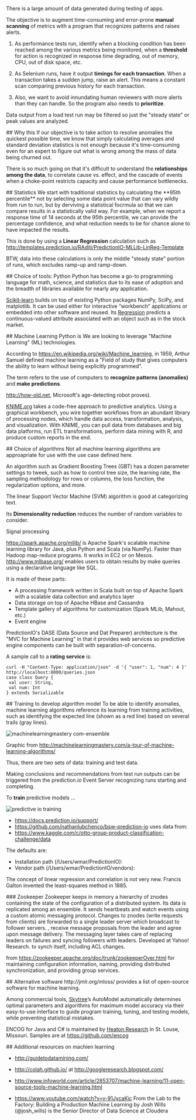 There is a large amount of data generated during testing of apps.

The objective is to augment time-consuming and error-prone **manual scanning** of metrics
with a program that recognizes patterns and raises alerts.

 1. As performance tests run, identify when a blocking condition has been reached among the various metrics being monitored,
when a **threshold** for action is recognized in response time degrading, out of memory, CPU, out of disk space, etc.

 2. As Selenium runs, have it output **timings for each transaction**.
When a transaction takes a sudden jump, raise an alert.
This means a constant scan comparing previous history for each transaction.

 3. Also, we want to avoid innundating human reviewers with more alerts than they can handle.
 So the program also needs to **prioritize**.

Data output from a load test run may be filtered so just the "steady state" or peak values are analyzed.


<a id="Why">
## Why this</a>
If our objective is to take action to resolve anomalies the quickest possible time,
we know that simply calculating averages and standard deviation statistics is not enough
because it's time-consuming even for an expert to figure out what is wrong
among the mass of data being churned out.

There is so much going on that it's difficult to understand the **relationships among the data**,
to correlate cause vs. effect, 
and the cascade of events when a choke-point restricts capacity and cause performance bottlenecks.


<a id="Statistics">
## Statistics</a>
We start with traditional statistics by calculating the **95th percentile** not by selecting some data point value
that can vary wildly from run to run,
but by derviving a statistical focrmula so that we can compare results in a statistically valid way.
For example, when we report a response time of 14 seconds at the 95th percentile, 
we can provide the percentage confidence,
and what reduction needs to be for chance alone to have impacted the results.

This is done by using a **Linear Regression** calculation such as
http://templates.prediction.io/RAditi/PredictionIO-MLLib-LinReg-Template

BTW, data into these calculations is only the middle "steady state" portion of runs,
which excludes ramp-up and ramp-down.


<a id="ToolChoices">
## Choice of tools: Python</a>
Python has become a go-to programming language for math, science, and statistics 
due to its ease of adoption and the breadth of libraries available for nearly any application. 

<a target="_blank" href="http://scikit-learn.org/stable/">Scikit-learn</a> 
builds on top of existing Python packages NumPy, SciPy, and matplotlib. 
It can be used either for interactive “workbench” applications or embedded into other software and reused. 
Its <a target="_blank" href="http://scikit-learn.org/stable/supervised_learning.html#supervised-learning">
Regression</a> predicts a continuous-valued attribute associated with an object such as in the stock market.


<a id="MachineLearning">
## Machine Learning</a>
Python is We are looking to leverage "Machine Learning" (ML) technologies.

According to https://en.wikipedia.org/wiki/Machine_learning,
in 1959, Arthur Samuel defined machine learning as a 
"Field of study that gives computers the ability to learn without being explicitly programmed".

The term refers to the use of computers to <strong>recognize patterns (anomalies)</strong> and <strong>make predictions</strong>.

<a target="_blank" href="http://how-old.net/">http://how-old.net</a>, Microsoft's age-detecting robot proves).

<a target="_blank" href="http://www.KNIME.org/">KNIME.org</a> takes a code-free approach to predictive analytics. 
Using a graphical workbench, you wire together workflows from an abundant library of processing nodes, which handle data access, transformation, analysis, and visualization. With KNIME, you can pull data from databases and big data platforms, run ETL transformations, perform data mining with R, and produce custom reports in the end.


<a id="AlgorithmChoices">
## Choice of algorithms</a>
Not all machine learning algorithms are approapriate for use with the use case defined here.

An algorithm such as 
Gradient Boosting Trees (GBT) has a dozen parameter settings to tweek, 
such as how to control tree size, the learning rate, the sampling methodology for rows or columns, the loss function, the regularization options, and more. 
 
The linear Support Vector Machine (SVM) algorithm is good at categorizing text.

Its **Dimensionality reduction** reduces the number of random variables to consider.

Signal processing

https://spark.apache.org/mllib/
is Apache Spark's scalable machine learning library for Java, plus Python and Scala (via NumPy).
Faster than Hadoop map-reduce programs.
It works in EC2 or on Mesos.
http://www.mlbase.org/ 
enables users to obtain results by make queries using a declarative language like SQL.

It is made of these parts:

 * A processing framework written in Scala built on top of Apache Spark with a scalable data collection and analytics layer
 * Data storage on top of Apache HBase and Cassandra
 * Template gallery of algorithms for customization (Spark MLib, Mahout, etc.)
 * Event engine

PredictionIO's DASE (Data Source and Dat Preparer) architecture is the "MVC for Machine Learning" in that it provides web services so predictive engine components can be built with separation-of-concerns. 

A sample call to a **rating service** is:

 ```
 curl -H "Content-Type: application/json" -d '{ "user": 1, "num": 4 }' http://localhost:8000/queries.json
 case class Query {
  val user: String,
  val num: Int
 } extends Serializable
 ```


<a id="Training">
## Training to develop algorithm model</a>
To be able to identify anomalies, machine learning algorithms reference its learning from training activities,
such as identifying the expected line (shown as a red line) based on several trails (gray lines).

![machinelearningmastery com-ensemble](https://cloud.githubusercontent.com/assets/300046/10793313/915b79a6-7d4d-11e5-95b2-b7c071dd1a5f.png)

Graphic from http://machinelearningmastery.com/a-tour-of-machine-learning-algorithms/

Thus, there are two sets of data: training and test data.

Making conclusions and recommendations from test run outputs can be triggered from the prediction.io 
Event Server recognizing runs starting and completing.

To **train** predictive models ...

<img alt="predictive io training" src="https://cloud.githubusercontent.com/assets/300046/10792695/0055f640-7d4b-11e5-8910-128ae545ffac.png">

 * https://docs.prediction.io/support/
 * https://github.com/nathanlubchenco/bsw-prediction-io uses data from:
 * https://www.kaggle.com/c/otto-group-product-classification-challenge/data

The defaults are:

 * Installation path (/Users/wmar/PredictionIO): 
 * Vendor path (/Users/wmar/PredictionIO/vendors): 

The concept of linear regression and correlation is not very new. 
Francis Galton invented the least-squares method in 1885.

<a id="Zookeeper">
### Zookeeper</a>
Zookeeper keeps in memory a hierarchy of znodes containing the state of the configuration of a distributed system.
Its data is replicated among an ensemble.
It sends heartbeats and watch events using a custom atomic messaging protocol.
Changes to znodes (write requests from clients) are forwarded to a single leader server which broadcast to follower servers.
, receive message proposals from the leader and agree upon message delivery. The messaging layer takes care of replacing leaders on failures and syncing followers with leaders.
Developed at Yahoo! Research.
to synch itself, including ACL changes.

from https://zookeeper.apache.org/doc/trunk/zookeeperOver.html 
 for maintaining configuration information, naming, providing distributed synchronization, and providing group services.
 
 
<a id="Alternatives">
## Alternative software</a>
http://jmlr.org/mloss/ provides a list of open-source software for machine learning.

Among commercial tools, <a target="_blank" href="http://skytree.net/">Skytree</a>’s AutoModel automatically determines optimal parameters and algorithms for maximum model accuracy via their easy-to-use interface to guide program training, tuning, and testing models, while preventing statistical mistakes.

ENCOG for Java and C# is maintained by <a target="_blank" href="http://heatonresearch.com/">Heaton Research</a>
in St. Louse, Missouri. Samples are at https://github.com/encog 

<a id="Resources">
## Additional resources on machien learning</a>

 * http://guidetodatamining.com/
 * http://colah.github.io/ at http://googleresearch.blogspot.com/

 * http://www.infoworld.com/article/2853707/machine-learning/11-open-source-tools-machine-learning.html

 * https://www.youtube.com/watch?v=v-91JycaKjc From the Lab to the Factory: Building a Production Machine Learning
  by Josh Wills (@josh_wills) is the Senior Director of Data Science at Cloudera
